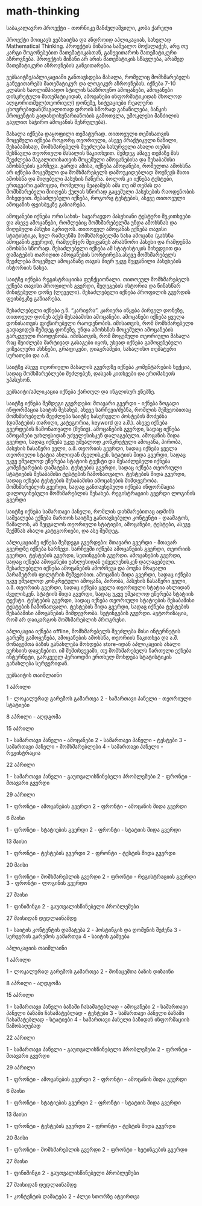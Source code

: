 # math-thinking
საბაკალავრო პროექტი - თორნიკე მანძულაშვილი, კობა ქარელი

პროექტი მოიცავს ვებსაიტსა და ანდროიდ აპლიკაციას, სახელად Mathematical Thinking. პროექტის მიზანია საშუალო მოქალაქეს, არც თუ კარგი მოგონებებით მათემატიკასთან, განუვითაროს მათემატიკური აზროვნება. პროექტის მიზანი არ არის მათემატიკის სწავლება, არამედ მათემატიკური აზროვნების განვითარება.

ვებსაიტზე/აპლიკაციაში განთავსდება მასალა, რომელიც მომხმარებელს განუვითარებს მათემატიკურ და ლოგიკურ აზროვნებას. იქნება 7-10 კლასის საოლიმპიადო სტილის სააზროვნო ამოცანები, ამოცანები დისკრეტული 
მათემატიკიდან, ამოცანები ინფორმატიკიდან მხოლოდ ალგორითმულ(თეორიულ) დონეზე, სიტუაციები რეალური ცხოვრებიდან(მაგალითად დროის სწორად განაწილება, ბანკის პროცენტის გადახდისუნარიანობის გამოთვლა, 
უმოკლესი მანძილის გავლით საჭირო ამოცანის შესრულება).

მასალა იქნება დაყოფილი თემატურად. თითოეული თემისათვის მოცემული იქნება როგორც თეორიული, ასევე პრაქტიკული ნაწილი, შესაბამისად, მომხმარებელს შეეძლება სასურველი ახალი თემის შესწავლა თეორიული 
მასალის წაკითხვით. შემდეგ ამავე თემაზე მას შეეძლება მაგალითისათვის მოცემული ამოცანებისა და შესაბამისი ამოხსნების გარჩევა. გარდა ამისა, იქნება ამოცანები, რომელთა ამოხსნა არ იქნება მოცემული და მომხმარებელს
დამოუკიდებლად მოუწევს მათი ამოხსნა და მიღებული პასუხის ჩაწერა. ბოლოს კი იქნება ტესტები, ერთგვარი გამოცდა, რომელიც შეაჯამებს ამა თუ იმ თემას და მომხმარებელი მიიღებს ქულას სწორად გაცემული პასუხების 
რაოდენობის მიხედვით. შესაძლებელი იქნება, როგორც ტესტების, ასევე თითოეული ამოცანის ფეისბუკზე გაზიარება.

ამოცანები იქნება ორი სახის- სავარაუდო პასუხიანი ტესტური შეკითხვები და ასევე ამოცანები, რომლებიც მომხმარებელმა უნდა ამოხსნას და მიღებული პასუხი აკრიფოს. თითოეულ ამოცანას ექნება თავისი სტატისტიკა, 
სულ რამდენმა მომხმარებელმა ნახა ამოცანა (გახსნა ამოცანის გვერდი), რამდენჯერ შეიყვანეს არასწორი პასუხი და რამდენმა ამოხსნა სწორად. შესაძლებელი იქნება ამ სტატისტიკის მიხედვით და დამატების თარიღით 
ამოცანების სორტირება.ასევე მომხმარებელს შეეძლება მოცემულ ამოცანაზე თავის მიერ უკვე შეყვანილი პასუხების ისტორიის ნახვა.

საიტზე იქნება რეგისტრაციისა ფუნქციონალი. თითოეულ მომხმარებელს ექნება თავისი პროფილის გვერდი, შედეგების ისტორია და წინასწარ მინიჭებული დონე (ლეველი). შესაძლებელი იქნება პროფილის გვერდის ფეისბუკზე გაზიარება.

შესაძლებელი იქნება ე.წ. “კარიერა”. კარიერა იწყება პირველ დონეზე, თითოეულ დონეს აქვს შესაბამისი ამოცანები. ამოცანები იქნება ყველა დონისათვის ფიქსირებული რაოდენობის. იმისათვის, რომ მომხმარებელი გადავიდეს შემდეგ დონეზე, უნდა ამოხსნას მოცემული ამოცანების გარკვეული რაოდენობა.
იმისათვის, რომ მოცემული თეორიული მასალა რაც შეიძლება მარტივად გასაგები იყოს, უხვად იქნება გამოყენებული ვიზუალური ახსნები, გრაფიკები, დიაგრამები, სახალისო თემატური სურათები და ა.შ. 

საიტზე ასევე თეორიული მასალის გვერდზე იქნება კომენტარების სექცია, სადაც მომხმარებლები შეძლებენ, დასვან კითხვები და ერთმანეთს უპასუხონ.

ვებსაიტი/აპლიკაცია იქნება ქართულ და ინგლისურ ენებზე.

საიტზე იქნება შემდეგი გვერდები:
მთავარი გვერდი - იქნება ზოგადი ინფორმაცია საიტის შესახებ, ასევე სარჩევი/ძებნა, რომლის მეშვეობითაც მომხმარებელს შეეძლება საიტზე სასურველი პოსტების მოძებნა (დამატების თარიღი, კატეგორია, keyword და ა.შ.). ასევე იქნება გვერდების ჩამონათვალი (მენიუ).
ამოცანების გვერდი, სადაც იქნება ამოცანები უახლესიდან უძველესისკენ დალაგებული.
ამოცანის შიდა გვერდი, სადაც იქნება უკვე უშუალოდ კონკრეტული ამოცანა, პირობა, პასუხის ჩასაწერი ველი, ა.შ.
თეორიის გევრდი, სადაც იქნება ყველა თეორიული სტატია ახლიდან ძველისკენ.
სტატიის შიდა გვერდი, სადაც უკვე უშუალოდ ეწერება სტატიის ტექსტი და შესაძლებელი იქნება კომენტარების დამატება.
ტესტების გვერდი, სადაც იქნება თეორიული სტატიების შესაბამისი ტესტების ჩამონათვალი.
ტესტების შიდა გვერდი, სადაც იქნება ტესტების შესაბამისი ამოცანების მიმდევრობა.
მომხმარებლის გვერდი, სადაც განთავსებული იქნება ინფორმაცია დალოგინებული მომხმარებლის შესახებ.
რეგისტრაციის გვერდი
ლოგინის გვერდი

საიტზე იქნება სამართავი პანელი, რომლის დახმარებითაც ადმინს საშუალება ექნება მართოს საიტზე განთავსებული კონტენტი - დაამატოს, წაშალოს, ან შეცვალოს თეორიული სტატიები, ამოცანები, ტესტები, ასევე შექმნას ახალი კატეგორიები, და ასე შემდეგ.


აპლიკაციაზე იქნება შემდეგი გვერდები:
მთავარი გვერდი - მთავარ გვერდზე იქნება სარჩევი. სარჩევში იქნება ამოცანების გვერდი, თეორიის გვერდი, ტესტების გვერდი, სეთინგების გვერდი.
ამოცანების გვერდი, სადაც იქნება ამოცანები უახლესიდან უძველესისკენ დალაგებული. შესაძლებელი იქნება ამოცანების ამორჩევა და პოვნა მრავალი პარამეტრის ფილტრის მეშვეობით.
ამოცანის შიდა გვერდი, სადაც იქნება უკვე უშუალოდ კონკრეტული ამოცანა, პირობა, პასუხის ჩასაწერი ველი, ა.შ.
თეორიის გვერდი, სადაც იქნება ყველა თეორიული სტატია ახლიდან ძველისკენ.
სტატიის შიდა გვერდი, სადაც უკვე უშუალოდ ეწერება სტატიის ტექსტი.
ტესტების გვერდი, სადაც იქნება თეორიული სტატიების შესაბამისი ტესტების ჩამონათვალი.
ტესტების შიდა გვერდი, სადაც იქნება ტესტების შესაბამისი ამოცანების მიმდევრობა.
სეტინგების გვერდი.
ავტორიზაცია, რომ არ დაიკარგოს მომხმარებლის პროგრესი.

აპლიკაცია იქნება offline, მომხმარებელს შეეძლება მისი ინტერნეტის გარეშე გამოყენება, ამოცანების ამოხსნა, თეორიის წაკითხვა და ა.შ. მონაცემთა ბაზის განახლება მოხდება store-იდან აპლიკაციის ახალი ვერსიის დაყენებით. იმ შემთხვევაში, თუ მომხმარებელს ჩართული ექნება ინტერნეტი, გარკვეულ პერიოდში ერთხელ მოხდება სტატისტიკის განახლება სერვერიდან.




ვებსაიტის თაიმლაინი

1 აპრილი

1 - ლოკალურად გარემოს გამართვა
2 - სამართავი პანელი - თეორიული სტატიები

8 აპრილი - აღდგომა

15 აპრილი

1 - სამართავი პანელი - ამოცანები
2 - სამართავი პანელი - ტესტები
3 - სამართავი პანელი - მომხმარებლები
4 - სამართავი პანელი - რეგისტრაცია

22 აპრილი

1 - სამართავი პანელი - გაუთვალისწინებელი პრობლემები
2 - ფრონტი - მთავარი გვერდი

29 აპრილი

1 - ფრონტი - ამოცანების გვერდი
2 - ფრონტი - ამოცანის შიდა გვერდი

6 მაისი

1 - ფრონტი - სტატიების გვერდი
2 - ფრონტი - სტატიის შიდა გვერდი

13 მაისი

1 - ფრონტი - ტესტების გვერდი
2 - ფრონტი - ტესტის შიდა გვერდი

20 მაისი

1 - ფრონტი - მომხმარებლის გვერდი
2 - ფრონტი - რეგისტრაციის გვერდი
3 - ფრონტი - ლოგინის გვერდი

27 მაისი

1 - ფინიშინგი
2 - გაუთვალისწინებელი პრობლემები


27 მაისიდან დედლაინამდე

1 - საიტის კონტენტის დამატება
2 - ჰოსტინგის და დომენის შეძენა
3 - სერვერის გარემოს გამართვა
4 - საიტის გაშვება



აპლიკაციის თაიმლაინი

1 აპრილი

1 - ლოკალურად გარემოს გამართვა
2 - მონაცემთა ბაზის დიზაინი

8 აპრილი - აღდგომა

15 აპრილი

1 - სამართავი პანელი ბაზაში ჩასამატებლად - ამოცანები
2 - სამართავი პანელი ბაზაში ჩასამატებლად - ტესტები
3 - სამართავი პანელი ბაზაში ჩასამატებლად - სტატიები
4 - სამართავი პანელი ბაზიდან ინფორმაციის წამოსაღებად

22 აპრილი

1 - სამართავი პანელი - გაუთვალისწინებელი პრობლემები
2 - ფრონტი - მთავარი გვერდი

29 აპრილი

1 - ფრონტი - ამოცანების გვერდი
2 - ფრონტი - ამოცანის შიდა გვერდი

6 მაისი

1 - ფრონტი - სტატიების გვერდი
2 - ფრონტი - სტატიის შიდა გვერდი

13 მაისი

1 - ფრონტი - ტესტების გვერდი
2 - ფრონტი - ტესტის შიდა გვერდი

20 მაისი

1 - ფრონტი - მომხმარებლის გვერდი
2 - ფრონტი - სეტინგების გვერდი

27 მაისი

1 - ფინიშინგი
2 - გაუთვალისწინებელი პრობლემები


27 მაისიდან დედლაინამდე

1 - კონტენტის დამატება
2 - პლეი სთორზე ატვირთვა



